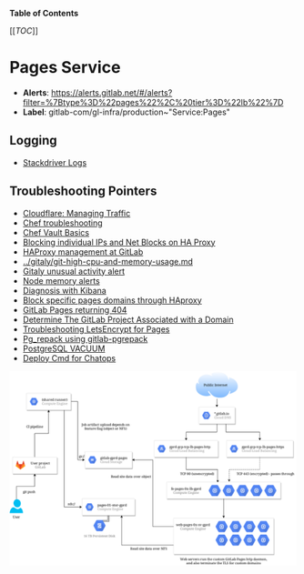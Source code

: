 <!-- MARKER: do not edit this section directly. Edit services/service-catalog.yml then run scripts/generate-docs -->

**Table of Contents**

[[_TOC_]]

#  Pages Service
* **Alerts**: https://alerts.gitlab.net/#/alerts?filter=%7Btype%3D%22pages%22%2C%20tier%3D%22lb%22%7D
* **Label**: gitlab-com/gl-infra/production~"Service:Pages"

## Logging

* [Stackdriver Logs](https://console.cloud.google.com/logs/viewer?project=gitlab-production&advancedFilter=resource.type%3D%22gce_instance%22%0Alabels.tag%3D%22haproxy%22%0Alabels.%22compute.googleapis.com%2Fresource_name%22:%22fe-pages%22)

## Troubleshooting Pointers

* [Cloudflare: Managing Traffic](../cloudflare/managing-traffic.md)
* [Chef troubleshooting](../config_management/chef-troubleshooting.md)
* [Chef Vault Basics](../config_management/chef-vault.md)
* [Blocking individual IPs and Net Blocks on HA Proxy](../frontend/ban-netblocks-on-haproxy.md)
* [HAProxy management at GitLab](../frontend/haproxy.md)
* [../gitaly/git-high-cpu-and-memory-usage.md](../gitaly/git-high-cpu-and-memory-usage.md)
* [Gitaly unusual activity alert](../gitaly/gitaly-unusual-activity.md)
* [Node memory alerts](../monitoring/node_memory_alerts.md)
* [Diagnosis with Kibana](../onboarding/kibana-diagnosis.md)
* [Block specific pages domains through HAproxy](block-pages-domain.md)
* [GitLab Pages returning 404](gitlab-pages.md)
* [Determine The GitLab Project Associated with a Domain](pages-domain-lookup.md)
* [Troubleshooting LetsEncrypt for Pages](pages-letsencrypt.md)
* [Pg_repack using gitlab-pgrepack](../patroni/pg_repack.md)
* [PostgreSQL VACUUM](../patroni/postgresql-vacuum.md)
* [Deploy Cmd for Chatops](../uncategorized/deploycmd.md)
<!-- END_MARKER -->


<!-- ## Summary -->

<!-- ## Architecture -->

![Overview](./img/gitlab-pages.png)

<!-- generated from ./img/gitlab-pages.drawio , see https://app.diagrams.net -->

<!-- ## Performance -->

<!-- ## Scalability -->

<!-- ## Availability -->

<!-- ## Durability -->

<!-- ## Security/Compliance -->

<!-- ## Monitoring/Alerting -->

<!-- ## Links to further Documentation -->

